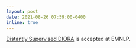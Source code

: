 ```yaml
---
layout: post
date: 2021-08-26 07:59:00-0400
inline: true
---
```


[Distantly Supervised DIORA](https://arxiv.org/abs/2109.05112) is accepted at EMNLP.
